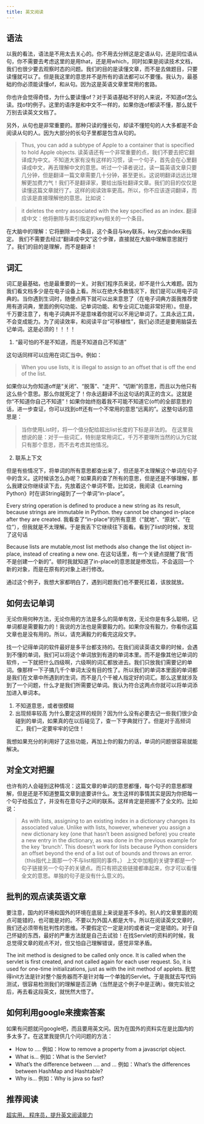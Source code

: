 ```yaml
---
title: 英文阅读
---
```


## 语法

以我的看法，语法是不用太去关心的。你不用去分辨这是定语从句，还是同位语从句，你不需要去考虑这里的是用that，还是用which，同时如果是阅读技术文档，我们也很少要去观察时态的问题。我们的目的是读懂文章，而不是去做题目，只要读懂就可以了。但是我这里的意思并不是所有的语法都可以不要懂。我认为，最基础的你必须能读懂of，和从句。因为这是英语文章里常用的套路。

你也许会觉得奇怪，为什么要读懂of？对于英语基础不好的人来说，不知道of怎么读。找of的例子。这里的语序是和中文不一样的，如果你连of都读不懂，那么就千万别去读英文文档了。

另外，从句也是非常重要的。那种只读的懂长句，却读不懂短句的人大多都是不会阅读从句的人。因为大部分的长句子里都是包含从句的。

>Thus, you can add a subtype of Apple to a container that is specified to hold Apple objects.
读英语还有一个非常重要的点，我们不要去把它翻译成为中文。不知道大家有没有这样的习惯，读一个句子，首先会在心里翻译成中文，再去理解中文的意思。听过一个译者说过，读一篇英语文章只要几分钟，但是翻译一篇文章需要几十分钟，甚至更长。这说明翻译远远比理解更加费力气！我们不是翻译家，要给出版社翻译文章。我们的目的仅仅是读懂这篇文章就行了。这样的阅读效率更高。所以，你不应该逐词翻译，而应该是直接理解他的意思。比如说：

>it deletes the entry associated with the key specified as an index.
翻译成中文：他将删除与索引指定的key相关的一个条目。

在大脑中的理解：它将删除一个条目，这个条目与key联系，key又由index来指定。
我们不需要去经过“翻译成中文”这个步骤，直接就在大脑中理解意思就行了。我们的目的是理解，而不是翻译！

## 词汇

词汇是最基础，也是最重要的一关。对我们程序员来说，却不是什么大难题。因为我们看文档多少是在电子设备上看。所以在绝大多数情况下，我们是可以用电子词典的。当你遇到生词时，随便点两下就可以出来意思了（在电子词典方面我推荐使用有道词典，里面的例句功能、记单词功能、和专业词汇功能非常好用）。但是，千万要注意了，有电子词典并不是意味着你就可以不用记单词了。工具永远工具，不会变成能力。为了阅读效率，和阅读平台“可移植性”，我们必须还是要用脑袋去记单词。这是必须的！！！！

1. “最可怕的不是不知道，而是不知道自己不知道”

这句话同样可以应用在词汇当中。例如：

>When you use lists, it is illegal to assign to an offset that is off the end of the list.

如果你以为你知道off是“关闭”、“脱落”、“走开”、“切断”的意思，而且以为他只有这么些个意思。那么你就死定了！你永远翻译不出这句话的真正的含义。这就是你“不知道你自己不知道”！如果你始终抱着我不可能不知道它(off)的全部意思的话，进一步查证，你可以找到off还有一个不常用的意思“远离的”。这整句话的意思是：

>当你使用List时，将一个值分配给超出list长度的下标是非法的。
在这里我想说的是：对于一些词汇，特别是常用词汇，千万不要理所当然的认为它就只有那个意思，而不去考虑其他情况。

2. 联系上下文

但是有些情况下，将单词的所有意思都查出来了，但还是不太理解这个单词在句子中的含义。这时候该怎么办呢？如果真的查了所有的意思，但是还是不够理解，那么我建议你继续读下去，先放着这个单词不管。比如说，我阅读《Learning Python》时在讲String碰到了一个单词“in-place”。

Every string operation is defined to produce a new string as its result, because strings are immutable in Python. they cannot be changed in-place after they are created.
我看查了“in-place”的所有意思（“就地”、“原状”、“在位”），但我就是不太理解。于是我丢下它继续往下面看。看到了list的时候，发现了这句话

Because lists are mutable,most list methods also change the list object in-place, instead of creating a new one.
在这句话里，有一个关键点提醒了我“而不是创建一个新的”。顿时我就知道了in-place的意思就是修改后，不会返回一个新的对象，而是在原有的对象上进行修改。

通过这个例子，我想大家都明白了，遇到问题我们也不要死扛着，该放就放。

## 如何去记单词

无论你用何种方法，无论你用的方法是多么的简单有效，无论你是有多么聪明，记单词都是需要毅力的！我说的方法也是需要毅力的。如果你没有毅力，你看你这篇文章也是没有用的。所以，请充满毅力的看完这段文字。

找一个记得单词的软件最好是多平台都支持的。在我们阅读英语文章的时候，会遇到不懂的单词，我们可以将这个单词放到有道的单词本里。而不是像其他记单词的软件，一下就把什么四级啊，六级啊的词汇都放进去。我们只放我们需要记的单词。像那样一下子搞几千个单词太没有目的性了。所以我们的单词本里面的单词都是我们在文章中所遇到的生词，而不是几个千被人指定好的词汇。那么这里就涉及到了一个问题，什么才是我们所需要记单词。我认为符合这两点你就可以将单词添加进入单词本。

1. 不知道意思，或者很模糊
2. 出现频率较高
为什么要定这样的规则？因为什么没有必要去记一些我们很少会碰到的单词，如果真的在以后碰见了，查一下字典就行了。但是对于高频词汇，我们一定要牢牢的记住！

我想如果充分的利用好了这些功能，再加上你的毅力的话，单词的问题很容易就能解决。

## 对全文对把握

也许有的人会碰到这种情况：这篇文章的单词的意思都懂，每个句子的意思都理解，但是还是不知道整篇文章到底要讲什么。发生这样的事情其实是因为你把每一个句子给孤立了，并没有在意句子之间的联系。这样肯定是把握不了全文的。比如说：

>As with lists, assigning to an existing index in a dictionary changes its associated value. Unlike with lists, however, whenever you assign a new dictionary key (one that hasn’t been assigned before) you create a new entry in the dictionary, as was done in the previous example for the key 'brunch'. This doesn’t work for lists because Python considers an offset beyond the end of a list out of bounds and throws an error. （this指代上面那一个不与list相同的事件。）
上文中加粗的关键字都是一个句子链接另一个句子的关键点。而只有把这些链接都串起来，你才可以看懂全文的意思。单独的句子是没有什么意义的。

## 批判的观点读英语文章

要注意，国内的环境和国外的环境在底层上来说是差不多的。别人的文章里面的观点可能错的，也可能是对的。不要以为外国人都是大牛。所以在阅读英文文章时，我们还必须带有批判性的思维。不要假定它一定是对的或者说一定是错的。对于自己怀疑的东西，最好的严重方法就是自己去试验！在找Servlet的资料的时候，我总觉得文章的观点不对，但又怕自己理解错误，感觉非常矛盾。

The init method is designed to be called only once. It is called when the servlet is first created, and not called again for each user request. So, it is used for one-time initializations, just as with the init method of applets.
我觉得init方法是针对整个服务器而不是针对每一个单独的Servlet。于是我就去写代码测试，很容易检测我们的理解是否正确（当然是这个例子中是正确）。做完实验之后，再去看这段英文，就恍然大悟了。

## 如何利用google来搜索答案

如果有问题就问google吧，而且要用英文问。因为在国外的资料实在是比国内的多太多了。在这里我提供几个问问题的方法：

- How to ....
例如：How to remove a property from a javascript object.
- What is...
例如：What is the Servlet?
- What’s the difference between .... and ...
例如：What’s the differences between HashMap and Hashtable?
- Why is...
例如：Why is java so fast?



## 推荐阅读

[超实用， 程序员，提升英文阅读能力](https://juejin.cn/post/6844904142855471118#heading-4)
